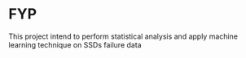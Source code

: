 # FYP
This project intend to perform statistical analysis and apply machine learning technique on SSDs failure data
